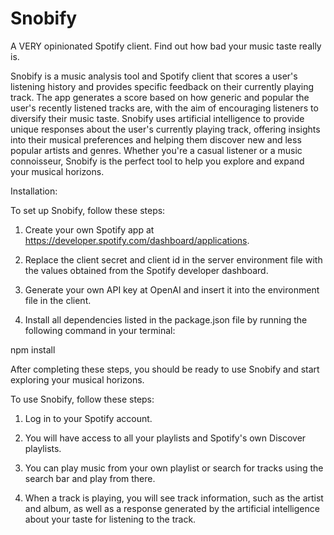 # Snobify
A VERY opinionated Spotify client. Find out how bad your music taste really is.

Snobify is a music analysis tool and Spotify client that scores a user's listening history
and provides specific feedback on their currently playing track. The app generates a score
based on how generic and popular the user's recently listened tracks are, with the aim of
encouraging listeners to diversify their music taste. Snobify uses artificial intelligence
to provide unique responses about the user's currently playing track, offering insights
into their musical preferences and helping them discover new and less popular artists and
genres. Whether you're a casual listener or a music connoisseur, Snobify is the perfect tool
to help you explore and expand your musical horizons.

Installation:

To set up Snobify, follow these steps:

1. Create your own Spotify app at https://developer.spotify.com/dashboard/applications.

2. Replace the client secret and client id in the server environment file with the values
   obtained from the Spotify developer dashboard.

3. Generate your own API key at OpenAI and insert it into the environment file in the client.

4. Install all dependencies listed in the package.json file by running the following command
   in your terminal:

  npm install
  
After completing these steps, you should be ready to use Snobify and start exploring your musical
horizons.


To use Snobify, follow these steps:

1. Log in to your Spotify account.

2. You will have access to all your playlists and Spotify's own Discover playlists.

3. You can play music from your own playlist or search for tracks using the search bar and play
   from there.

4. When a track is playing, you will see track information, such as the artist and album, as well
   as a response generated by the artificial intelligence about your taste for listening to the
   track.




